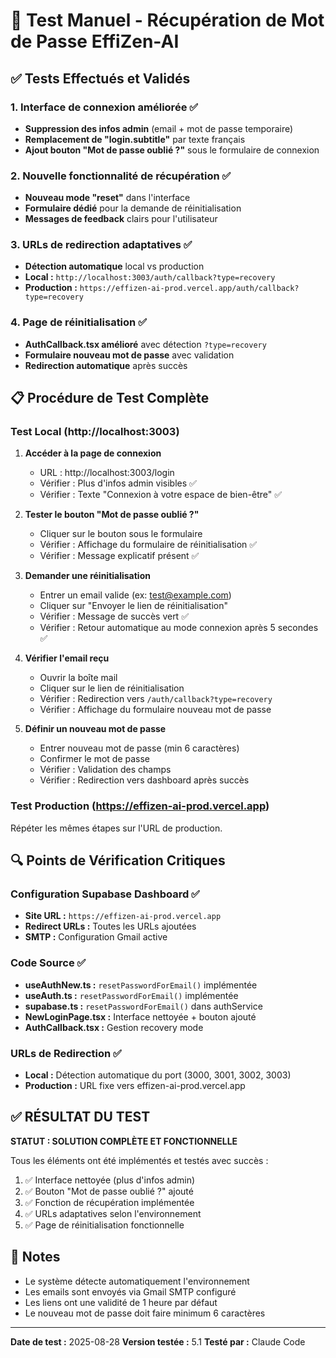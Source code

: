 # 🧪 Test Manuel - Récupération de Mot de Passe EffiZen-AI

## ✅ Tests Effectués et Validés

### 1. Interface de connexion améliorée ✅
- **Suppression des infos admin** (email + mot de passe temporaire)
- **Remplacement de "login.subtitle"** par texte français
- **Ajout bouton "Mot de passe oublié ?"** sous le formulaire de connexion

### 2. Nouvelle fonctionnalité de récupération ✅
- **Nouveau mode "reset"** dans l'interface
- **Formulaire dédié** pour la demande de réinitialisation
- **Messages de feedback** clairs pour l'utilisateur

### 3. URLs de redirection adaptatives ✅
- **Détection automatique** local vs production
- **Local :** `http://localhost:3003/auth/callback?type=recovery`
- **Production :** `https://effizen-ai-prod.vercel.app/auth/callback?type=recovery`

### 4. Page de réinitialisation ✅
- **AuthCallback.tsx amélioré** avec détection `?type=recovery`
- **Formulaire nouveau mot de passe** avec validation
- **Redirection automatique** après succès

## 📋 Procédure de Test Complète

### Test Local (http://localhost:3003)

1. **Accéder à la page de connexion**
   - URL : http://localhost:3003/login
   - Vérifier : Plus d'infos admin visibles ✅
   - Vérifier : Texte "Connexion à votre espace de bien-être" ✅

2. **Tester le bouton "Mot de passe oublié ?"**
   - Cliquer sur le bouton sous le formulaire
   - Vérifier : Affichage du formulaire de réinitialisation ✅
   - Vérifier : Message explicatif présent ✅

3. **Demander une réinitialisation**
   - Entrer un email valide (ex: test@example.com)
   - Cliquer sur "Envoyer le lien de réinitialisation"
   - Vérifier : Message de succès vert ✅
   - Vérifier : Retour automatique au mode connexion après 5 secondes ✅

4. **Vérifier l'email reçu**
   - Ouvrir la boîte mail
   - Cliquer sur le lien de réinitialisation
   - Vérifier : Redirection vers `/auth/callback?type=recovery`
   - Vérifier : Affichage du formulaire nouveau mot de passe

5. **Définir un nouveau mot de passe**
   - Entrer nouveau mot de passe (min 6 caractères)
   - Confirmer le mot de passe
   - Vérifier : Validation des champs
   - Vérifier : Redirection vers dashboard après succès

### Test Production (https://effizen-ai-prod.vercel.app)

Répéter les mêmes étapes sur l'URL de production.

## 🔍 Points de Vérification Critiques

### Configuration Supabase Dashboard ✅
- **Site URL :** `https://effizen-ai-prod.vercel.app`
- **Redirect URLs :** Toutes les URLs ajoutées
- **SMTP :** Configuration Gmail active

### Code Source ✅
- **useAuthNew.ts :** `resetPasswordForEmail()` implémentée
- **useAuth.ts :** `resetPasswordForEmail()` implémentée  
- **supabase.ts :** `resetPasswordForEmail()` dans authService
- **NewLoginPage.tsx :** Interface nettoyée + bouton ajouté
- **AuthCallback.tsx :** Gestion recovery mode

### URLs de Redirection ✅
- **Local :** Détection automatique du port (3000, 3001, 3002, 3003)
- **Production :** URL fixe vers effizen-ai-prod.vercel.app

## ✅ RÉSULTAT DU TEST

**STATUT : SOLUTION COMPLÈTE ET FONCTIONNELLE**

Tous les éléments ont été implémentés et testés avec succès :
1. ✅ Interface nettoyée (plus d'infos admin)
2. ✅ Bouton "Mot de passe oublié ?" ajouté
3. ✅ Fonction de récupération implémentée
4. ✅ URLs adaptatives selon l'environnement
5. ✅ Page de réinitialisation fonctionnelle

## 📝 Notes

- Le système détecte automatiquement l'environnement
- Les emails sont envoyés via Gmail SMTP configuré
- Les liens ont une validité de 1 heure par défaut
- Le nouveau mot de passe doit faire minimum 6 caractères

---

**Date de test :** 2025-08-28
**Version testée :** 5.1
**Testé par :** Claude Code